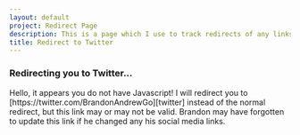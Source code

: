 ```yaml
---
layout: default
project: Redirect Page
description: This is a page which I use to track redirects of any links that I feel like tracking
title: Redirect to Twitter
---
```

<meta name="robots" content="noindex" />
<!--Notice there will be a flash when switching on the text Redirecting to... when switching between pages. That is as a result of the next page not instantly displaying the redirect message, but instead choosing the wait half a second to make sure of a valid redirect. I could change this behavior, but I don't know if I want to yet-->

<link rel="shortcut icon" type="image/x-icon" href="https://www.twitter.com/favicon.ico" />

### Redirecting you to Twitter...

<script>
window.setTimeout(function(){
    window.location = "/to.html?name=Twitter";
}, 500);
</script>
<noscript markdown="1">
<meta http-equiv="refresh" content="5;URL='https://twitter.com/BrandonAndrewGo'" />
<p>Hello, it appears you do not have Javascript! I will redirect you to [https://twitter.com/BrandonAndrewGo][twitter] instead of the normal redirect, but this link may or may not be valid. Brandon may have forgotten to update this link if he changed any his social media links.</p>

[twitter]: https://twitter.com/BrandonAndrewGo
</noscript>
